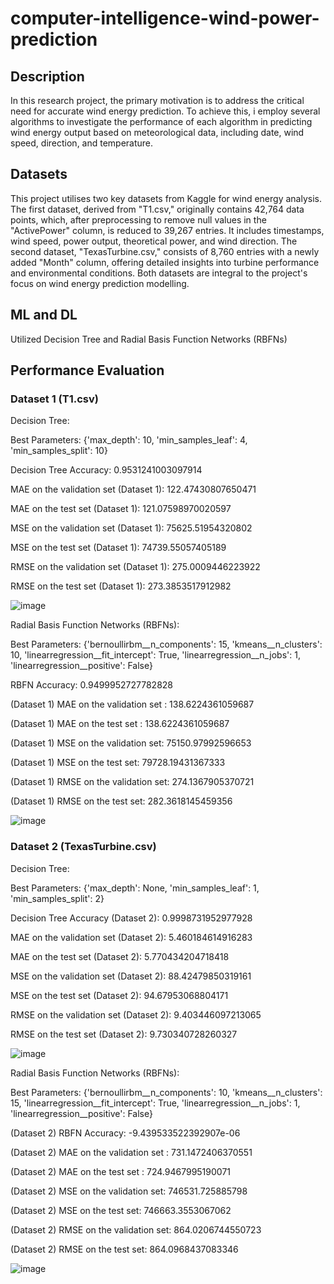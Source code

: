 # computer-intelligence-wind-power-prediction

## Description
In this research project, the primary motivation is to address the critical need for accurate wind energy prediction. To achieve this, i employ several algorithms to investigate the performance of each algorithm in predicting wind energy output based on meteorological data, including date, wind speed, direction, and temperature.

## Datasets
This project utilises two key datasets from Kaggle for wind energy analysis. The first dataset, derived from "T1.csv," originally contains 42,764 data points, which, after preprocessing to remove null values in the "ActivePower" column, is reduced to 39,267 entries. It includes timestamps, wind speed, power output, theoretical power, and wind direction. The second dataset, "TexasTurbine.csv," consists of 8,760 entries with a newly added "Month" column, offering detailed insights into turbine performance and environmental conditions. Both datasets are integral to the project's focus on wind energy prediction modelling.

## ML and DL
Utilized Decision Tree and Radial Basis Function Networks (RBFNs)

## Performance Evaluation 
### Dataset 1 (T1.csv)

Decision Tree:

Best Parameters: {'max_depth': 10, 'min_samples_leaf': 4, 'min_samples_split': 10}

Decision Tree Accuracy: 0.9531241003097914

MAE on the validation set (Dataset 1): 122.47430807650471

MAE on the test set (Dataset 1): 121.07598970020597

MSE on the validation set (Dataset 1): 75625.51954320802

MSE on the test set (Dataset 1): 74739.55057405189

RMSE on the validation set (Dataset 1): 275.0009446223922

RMSE on the test set (Dataset 1): 273.3853517912982

![image](https://github.com/esmond09/computer-intelligence-wind-power-prediction/assets/130723274/4f6be1d8-81ee-48a6-8434-e671c2f6ece5)

Radial Basis Function Networks (RBFNs):

Best Parameters: {'bernoullirbm__n_components': 15, 'kmeans__n_clusters': 10, 'linearregression__fit_intercept': True, 'linearregression__n_jobs': 1, 'linearregression__positive': False}

RBFN Accuracy: 0.9499952727782828

(Dataset 1) MAE on the validation set : 138.6224361059687

(Dataset 1) MAE on the test set : 138.6224361059687

(Dataset 1) MSE on the validation set: 75150.97992596653

(Dataset 1) MSE on the test set: 79728.19431367333

(Dataset 1) RMSE on the validation set: 274.1367905370721

(Dataset 1) RMSE on the test set: 282.3618145459356

![image](https://github.com/esmond09/computer-intelligence-wind-power-prediction/assets/130723274/e81e60fe-e331-453a-a817-a3201edd284f)

### Dataset 2 (TexasTurbine.csv)

Decision Tree:

Best Parameters: {'max_depth': None, 'min_samples_leaf': 1, 'min_samples_split': 2}

Decision Tree Accuracy (Dataset 2): 0.9998731952977928

MAE on the validation set (Dataset 2): 5.460184614916283

MAE on the test set (Dataset 2): 5.770434204718418

MSE on the validation set (Dataset 2): 88.42479850319161

MSE on the test set (Dataset 2): 94.67953068804171

RMSE on the validation set (Dataset 2): 9.403446097213065

RMSE on the test set (Dataset 2): 9.730340728260327

![image](https://github.com/esmond09/computer-intelligence-wind-power-prediction/assets/130723274/f1007753-676a-46a5-9bc4-d86a04f1902d)

Radial Basis Function Networks (RBFNs):

Best Parameters: {'bernoullirbm__n_components': 10, 'kmeans__n_clusters': 15, 'linearregression__fit_intercept': True, 'linearregression__n_jobs': 1, 'linearregression__positive': False}

(Dataset 2) RBFN Accuracy: -9.439533522392907e-06

(Dataset 2) MAE on the validation set : 731.1472406370551

(Dataset 2) MAE on the test set : 724.9467995190071

(Dataset 2) MSE on the validation set: 746531.725885798

(Dataset 2) MSE on the test set: 746663.3553067062

(Dataset 2) RMSE on the validation set: 864.0206744550723

(Dataset 2) RMSE on the test set: 864.0968437083346

![image](https://github.com/esmond09/computer-intelligence-wind-power-prediction/assets/130723274/487dd680-f907-4619-9552-2c98ccdc3333)

